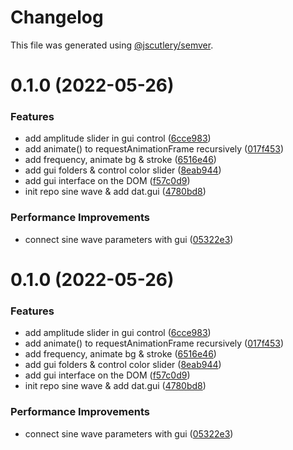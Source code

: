 # Changelog

This file was generated using [@jscutlery/semver](https://github.com/jscutlery/semver).

# 0.1.0 (2022-05-26)


### Features

* add amplitude slider in gui control ([6cce983](https://github.com/lloydlobo/mononom-web-apps/commit/6cce983a279bea598a44ea4027f2cdf279b7f139))
* add animate() to requestAnimationFrame recursively ([017f453](https://github.com/lloydlobo/mononom-web-apps/commit/017f453e1a5155b64d98a15148ab739e01a00dd2))
* add frequency, animate bg & stroke ([6516e46](https://github.com/lloydlobo/mononom-web-apps/commit/6516e469ef0bb9e8e05746d37cc292ab7d8290b4))
* add gui folders & control color slider ([8eab944](https://github.com/lloydlobo/mononom-web-apps/commit/8eab9445be1887e4ad15d606963ab79e6ca0f10d))
* add gui interface on the DOM ([f57c0d9](https://github.com/lloydlobo/mononom-web-apps/commit/f57c0d9c3b3e0bd514299ba0daadb3bde2934652))
* init repo sine wave & add dat.gui ([4780bd8](https://github.com/lloydlobo/mononom-web-apps/commit/4780bd8033d9dbe9d1f9f99fd43971a74529c4d0))


### Performance Improvements

* connect sine wave parameters with gui ([05322e3](https://github.com/lloydlobo/mononom-web-apps/commit/05322e389b822a532d038ec34ce63740ff1f70e4))



# 0.1.0 (2022-05-26)


### Features

* add amplitude slider in gui control ([6cce983](https://github.com/lloydlobo/mononom-web-apps/commit/6cce983a279bea598a44ea4027f2cdf279b7f139))
* add animate() to requestAnimationFrame recursively ([017f453](https://github.com/lloydlobo/mononom-web-apps/commit/017f453e1a5155b64d98a15148ab739e01a00dd2))
* add frequency, animate bg & stroke ([6516e46](https://github.com/lloydlobo/mononom-web-apps/commit/6516e469ef0bb9e8e05746d37cc292ab7d8290b4))
* add gui folders & control color slider ([8eab944](https://github.com/lloydlobo/mononom-web-apps/commit/8eab9445be1887e4ad15d606963ab79e6ca0f10d))
* add gui interface on the DOM ([f57c0d9](https://github.com/lloydlobo/mononom-web-apps/commit/f57c0d9c3b3e0bd514299ba0daadb3bde2934652))
* init repo sine wave & add dat.gui ([4780bd8](https://github.com/lloydlobo/mononom-web-apps/commit/4780bd8033d9dbe9d1f9f99fd43971a74529c4d0))


### Performance Improvements

* connect sine wave parameters with gui ([05322e3](https://github.com/lloydlobo/mononom-web-apps/commit/05322e389b822a532d038ec34ce63740ff1f70e4))
